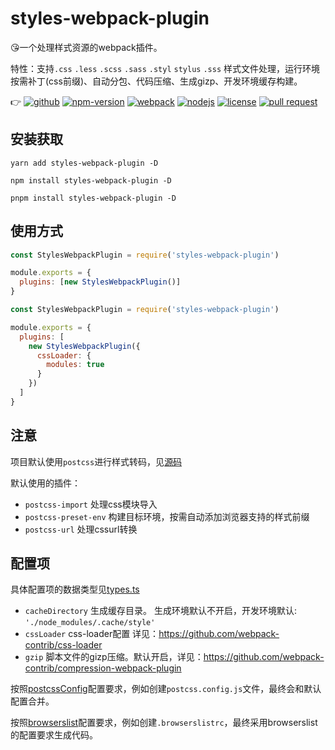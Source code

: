 # styles-webpack-plugin

:kissing_heart:一个处理样式资源的webpack插件。

特性：支持`.css` `.less` `.scss` `.sass` `.styl` `stylus` `.sss` 样式文件处理，运行环境按需补丁(css前缀)、自动分包、代码压缩、生成gizp、开发环境缓存构建。

:point_right:
[![github](https://img.shields.io/github/release-date/imccode/styles-webpack-plugin.svg)](https://github.com/imccode/styles-webpack-plugin/releases)
[![npm-version](https://img.shields.io/npm/v/styles-webpack-plugin.svg)](https://www.npmjs.com/package/styles-webpack-plugin)
[![webpack](https://img.shields.io/badge/webpack-%3E%20%3D%204.0.0-blue.svg)](https://webpack.js.org/)
[![nodejs](https://img.shields.io/badge/node-%3E%20%3D%2010.0.0-blue.svg)](https://nodejs.org/)
[![license](https://img.shields.io/npm/l/styles-webpack-plugin.svg)](https://www.npmjs.com/package/styles-webpack-plugin)
[![pull request](https://img.shields.io/badge/PRs-welcome-green.svg)](https://github.com/imccode/styles-webpack-plugin/pulls)

## 安装获取

```shell
yarn add styles-webpack-plugin -D

npm install styles-webpack-plugin -D

pnpm install styles-webpack-plugin -D
```

## 使用方式

```javascript
const StylesWebpackPlugin = require('styles-webpack-plugin')

module.exports = {
  plugins: [new StylesWebpackPlugin()]
}
```

```javascript
const StylesWebpackPlugin = require('styles-webpack-plugin')

module.exports = {
  plugins: [
    new StylesWebpackPlugin({
      cssLoader: {
        modules: true
      }
    })
  ]
}
```

## 注意

项目默认使用`postcss`进行样式转码，见[源码](./src/postcssConfig.ts)

默认使用的插件：

- `postcss-import` 处理css模块导入
- `postcss-preset-env` 构建目标环境，按需自动添加浏览器支持的样式前缀
- `postcss-url` 处理cssurl转换

## 配置项

具体配置项的数据类型见[types.ts](./src/types.ts)

- `cacheDirectory` 生成缓存目录。 生成环境默认不开启，开发环境默认: `'./node_modules/.cache/style'`
- `cssLoader` css-loader配置 详见：<https://github.com/webpack-contrib/css-loader>
- `gzip` 脚本文件的gizp压缩。默认开启，详见：<https://github.com/webpack-contrib/compression-webpack-plugin>

按照[postcssConfig](https://github.com/postcss/postcss#usage)配置要求，例如创建`postcss.config.js`文件，最终会和默认配置合并。

按照[browserslist](https://github.com/browserslist/browserslist#queries)配置要求，例如创建`.browserslistrc`，最终采用browserslist的配置要求生成代码。
